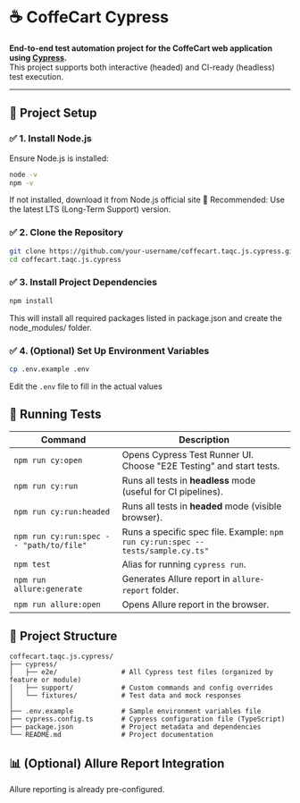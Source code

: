 # ☕ CoffeCart Cypress

**End-to-end test automation project for the CoffeCart web application using [Cypress](https://www.cypress.io/).**  
This project supports both interactive (headed) and CI-ready (headless) test execution.

---

## 🚀 Project Setup

### ✅ 1. Install Node.js

Ensure Node.js is installed:

```bash
node -v
npm -v
```
If not installed, download it from Node.js official site
🔧 Recommended: Use the latest LTS (Long-Term Support) version.

### ✅ 2. Clone the Repository

```bash
git clone https://github.com/your-username/coffecart.taqc.js.cypress.git
cd coffecart.taqc.js.cypress
```

### ✅ 3. Install Project Dependencies

```bash
npm install
```

This will install all required packages listed in package.json and create the node_modules/ folder.

### ✅ 4. (Optional) Set Up Environment Variables

```bash
cp .env.example .env
```
 Edit the `.env` file to fill in the actual values

## 🧪 Running Tests
| Command                                   | Description                                                                      |
| ---------------------------------------- |----------------------------------------------------------------------------------|
| `npm run cy:open`                        | Opens Cypress Test Runner UI. Choose "E2E Testing" and start tests.              |
| `npm run cy:run`                         | Runs all tests in **headless** mode (useful for CI pipelines).                   |
| `npm run cy:run:headed`                  | Runs all tests in **headed** mode (visible browser).                             |
| `npm run cy:run:spec -- "path/to/file"`  | Runs a specific spec file. Example: `npm run cy:run:spec -- tests/sample.cy.ts"` |
| `npm test`                               | Alias for running `cypress run`.                                                 |
| `npm run allure:generate`                | Generates Allure report in `allure-report` folder.                               |
| `npm run allure:open`                    | Opens Allure report in the browser.                                              |

## 📁 Project Structure
```aiignore
coffecart.taqc.js.cypress/
├── cypress/
│   ├── e2e/                # All Cypress test files (organized by feature or module)
│   ├── support/            # Custom commands and config overrides
│   └── fixtures/           # Test data and mock responses
│
├── .env.example            # Sample environment variables file
├── cypress.config.ts       # Cypress configuration file (TypeScript)
├── package.json            # Project metadata and dependencies
└── README.md               # Project documentation
```

## 📊 (Optional) Allure Report Integration

Allure reporting is already pre-configured.
